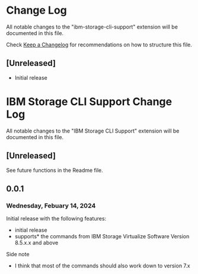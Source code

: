 # Change Log

All notable changes to the "ibm-storage-cli-support" extension will be documented in this file.

Check [Keep a Changelog](http://keepachangelog.com/) for recommendations on how to structure this file.

## [Unreleased]

- Initial release

# IBM Storage CLI Support Change Log

All notable changes to the "IBM Storage CLI Support" extension will be documented in this file.


## [Unreleased]
See future functions in the Readme file.


## 0.0.1
### Wednesday, Febuary 14, 2024

Initial release with the following features:

* initial release
* supports* the commands from IBM Storage Virtualize Software Version 8.5.x.x and above


Side note
* I think that most of the commands should also work down to version 7.x